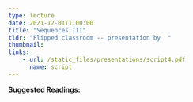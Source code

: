 ```yaml
---
type: lecture
date: 2021-12-01T1:00:00
title: "Sequences III"
tldr: "Flipped classroom -- presentation by  "
thumbnail: 
links: 
    - url: /static_files/presentations/script4.pdf
      name: script
---
```

**Suggested Readings:**

